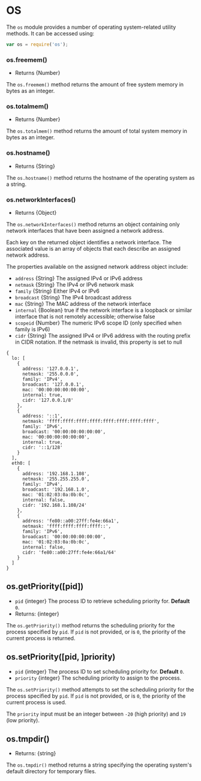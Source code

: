 # OS

The `os` module provides a number of operating system-related utility methods. It can be accessed using:

```js
var os = require('os');
```

### os.freemem()

* Returns {Number}

The `os.freemem()` method returns the amount of free system memory in bytes as an integer.

### os.totalmem()

* Returns {Number}

The `os.totalmem()` method returns the amount of total system memory in bytes as an integer.

### os.hostname()

* Returns {String}

The `os.hostname()` method returns the hostname of the operating system as a string.

### os.networkInterfaces()

* Returns {Object}

The `os.networkInterfaces()` method returns an object containing only network interfaces that have been assigned a network address.

Each key on the returned object identifies a network interface. The associated value is an array of objects that each describe an assigned network address.

The properties available on the assigned network address object include:

* `address` {String} The assigned IPv4 or IPv6 address
* `netmask` {String} The IPv4 or IPv6 network mask
* `family` {String} Either IPv4 or IPv6
* `broadcast` {String} The IPv4 broadcast address
* `mac` {String} The MAC address of the network interface
* `internal` {Boolean} true if the network interface is a loopback or similar interface that is not remotely accessible; otherwise false
* `scopeid` {Number} The numeric IPv6 scope ID (only specified when family is IPv6)
* `cidr` {String} The assigned IPv4 or IPv6 address with the routing prefix in CIDR notation. If the netmask is invalid, this property is set to null

```
{
  lo: [
    {
      address: '127.0.0.1',
      netmask: '255.0.0.0',
      family: 'IPv4',
      broadcast: '127.0.0.1',
      mac: '00:00:00:00:00:00',
      internal: true,
      cidr: '127.0.0.1/8'
    },
    {
      address: '::1',
      netmask: 'ffff:ffff:ffff:ffff:ffff:ffff:ffff:ffff',
      family: 'IPv6',
      broadcast: '00:00:00:00:00:00',
      mac: '00:00:00:00:00:00',
      internal: true,
      cidr: '::1/128'
    }
  ],
  eth0: [
    {
      address: '192.168.1.108',
      netmask: '255.255.255.0',
      family: 'IPv4',
      broadcast: '192.168.1.0',
      mac: '01:02:03:0a:0b:0c',
      internal: false,
      cidr: '192.168.1.108/24'
    },
    {
      address: 'fe80::a00:27ff:fe4e:66a1',
      netmask: 'ffff:ffff:ffff:ffff::',
      family: 'IPv6',
      broadcast: '00:00:00:00:00:00',
      mac: '01:02:03:0a:0b:0c',
      internal: false,
      cidr: 'fe80::a00:27ff:fe4e:66a1/64'
    }
  ]
}
```

## os.getPriority([pid])

* `pid` {integer} The process ID to retrieve scheduling priority for.
  **Default** `0`.
* Returns: {integer}

The `os.getPriority()` method returns the scheduling priority for the process
specified by `pid`. If `pid` is not provided, or is `0`, the priority of the
current process is returned.

## os.setPriority([pid, ]priority)

* `pid` {integer} The process ID to set scheduling priority for.
  **Default** `0`.
* `priority` {integer} The scheduling priority to assign to the process.

The `os.setPriority()` method attempts to set the scheduling priority for the
process specified by `pid`. If `pid` is not provided, or is `0`, the priority
of the current process is used.

The `priority` input must be an integer between `-20` (high priority) and `19`
(low priority).

## os.tmpdir()

* Returns: {string}

The `os.tmpdir()` method returns a string specifying the operating system's default directory for temporary files.
